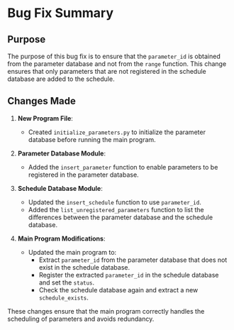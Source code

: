 # Bug Fix Summary

## Purpose
The purpose of this bug fix is to ensure that the `parameter_id` is obtained from the parameter database and not from the `range` function. This change ensures that only parameters that are not registered in the schedule database are added to the schedule.

## Changes Made
1. **New Program File**:
   - Created `initialize_parameters.py` to initialize the parameter database before running the main program.

2. **Parameter Database Module**:
   - Added the `insert_parameter` function to enable parameters to be registered in the parameter database.

3. **Schedule Database Module**:
   - Updated the `insert_schedule` function to use `parameter_id`.
   - Added the `list_unregistered_parameters` function to list the differences between the parameter database and the schedule database.

4. **Main Program Modifications**:
   - Updated the main program to:
     - Extract `parameter_id` from the parameter database that does not exist in the schedule database.
     - Register the extracted `parameter_id` in the schedule database and set the `status`.
     - Check the schedule database again and extract a new `schedule_exists`.

These changes ensure that the main program correctly handles the scheduling of parameters and avoids redundancy.
